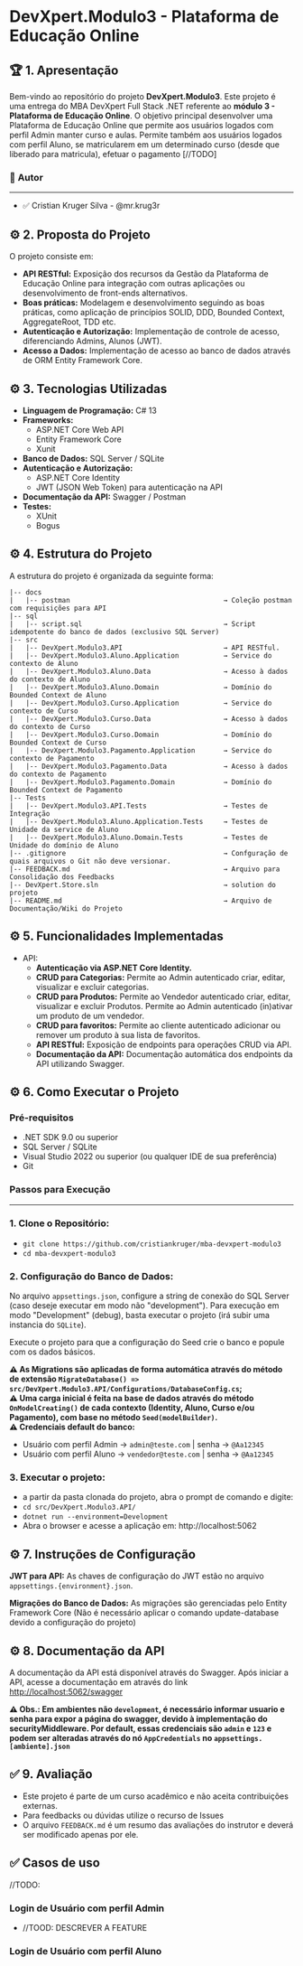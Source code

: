 # **DevXpert.Modulo3 - Plataforma de Educação Online**

## :trophy: **1. Apresentação**

Bem-vindo ao repositório do projeto **DevXpert.Modulo3**. Este projeto é uma entrega do MBA DevXpert Full Stack .NET referente ao **módulo 3 - Plataforma de Educação Online**.
O objetivo principal desenvolver uma Plataforma de Educação Online que permite aos usuários logados com perfil Admin manter curso e aulas. 
Permite também aos usuários logados com perfil Aluno, se matricularem em um determinado curso (desde que liberado para matricula), efetuar o pagamento [//TODO]

### :notebook: **Autor**
---

- :white_check_mark: Cristian Kruger Silva - @mr.krug3r

## :gear: **2. Proposta do Projeto**

O projeto consiste em:

- **API RESTful:** Exposição dos recursos da Gestão da Plataforma de Educação Online para integração com outras aplicações ou desenvolvimento de front-ends alternativos.
- **Boas práticas:** Modelagem e desenvolvimento seguindo as boas práticas, como aplicação de princípios SOLID, DDD, Bounded Context, AggregateRoot, TDD etc.
- **Autenticação e Autorização:** Implementação de controle de acesso, diferenciando Admins, Alunos (JWT).
- **Acesso a Dados:** Implementação de acesso ao banco de dados através de ORM Entity Framework Core.

## :gear: **3. Tecnologias Utilizadas**

- **Linguagem de Programação:** C# 13
- **Frameworks:**
  - ASP.NET Core Web API  
  - Entity Framework Core  
  - Xunit
- **Banco de Dados:** SQL Server / SQLite
- **Autenticação e Autorização:**
  - ASP.NET Core Identity
  - JWT (JSON Web Token) para autenticação na API
- **Documentação da API:** Swagger / Postman
- **Testes:** 
  - XUnit
  - Bogus

## :gear: **4. Estrutura do Projeto**

A estrutura do projeto é organizada da seguinte forma:

```
|-- docs
|   |-- postman                                      → Coleção postman com requisições para API
|-- sql
|   |-- script.sql                                   → Script idempotente do banco de dados (exclusivo SQL Server)
|-- src
|   |-- DevXpert.Modulo3.API                         → API RESTful.
|   |-- DevXpert.Modulo3.Aluno.Application           → Service do contexto de Aluno
|   |-- DevXpert.Modulo3.Aluno.Data                  → Acesso à dados do contexto de Aluno
|   |-- DevXpert.Modulo3.Aluno.Domain                → Domínio do Bounded Context de Aluno
|   |-- DevXpert.Modulo3.Curso.Application           → Service do contexto de Curso
|   |-- DevXpert.Modulo3.Curso.Data                  → Acesso à dados do contexto de Curso
|   |-- DevXpert.Modulo3.Curso.Domain                → Domínio do Bounded Context de Curso
|   |-- DevXpert.Modulo3.Pagamento.Application       → Service do contexto de Pagamento
|   |-- DevXpert.Modulo3.Pagamento.Data              → Acesso à dados do contexto de Pagamento
|   |-- DevXpert.Modulo3.Pagamento.Domain            → Domínio do Bounded Context de Pagamento
|-- Tests
|   |-- DevXpert.Modulo3.API.Tests                   → Testes de Integração
|   |-- DevXpert.Modulo3.Aluno.Application.Tests     → Testes de Unidade da service de Aluno
|   |-- DevXpert.Modulo3.Aluno.Domain.Tests          → Testes de Unidade do domínio de Aluno
|-- .gitignore                                       → Confguração de quais arquivos o Git não deve versionar.
|-- FEEDBACK.md                                      → Arquivo para Consolidação dos Feedbacks
|-- DevXpert.Store.sln                               → solution do projeto
|-- README.md                                        → Arquivo de Documentação/Wiki do Projeto
```
## :gear: **5. Funcionalidades Implementadas**

- API:
  - **Autenticação via ASP.NET Core Identity.**
  - **CRUD para Categorias:** Permite ao Admin autenticado criar, editar, visualizar e excluir categorias.
  - **CRUD para Produtos:** Permite ao Vendedor autenticado criar, editar, visualizar e excluir Produtos. Permite ao Admin autenticado (in)ativar um produto de um vendedor.
  - **CRUD para favoritos:** Permite ao cliente autenticado adicionar ou remover um produto à sua lista de favoritos.
  - **API RESTful:** Exposição de endpoints para operações CRUD via API.
  - **Documentação da API:** Documentação automática dos endpoints da API utilizando Swagger.  

## :gear: **6. Como Executar o Projeto**

### **Pré-requisitos**

- .NET SDK 9.0 ou superior
- SQL Server / SQLite
- Visual Studio 2022 ou superior (ou qualquer IDE de sua preferência)
- Git

### **Passos para Execução**
---
### 1. **Clone o Repositório:**
   - `git clone https://github.com/cristiankruger/mba-devxpert-modulo3`
   - `cd mba-devxpert-modulo3`

### 2. Configuração do Banco de Dados:
  
No arquivo `appsettings.json`, configure a string de conexão do SQL Server (caso deseje executar em modo não "development"). Para execução em modo "Development" (debug), basta executar o projeto (irá subir uma instancia do `SQLite`).

Execute o projeto para que a configuração do Seed crie o banco e popule com os dados básicos.

**:warning: As Migrations são aplicadas de forma automática através do método de extensão `MigrateDatabase() => src/DevXpert.Modulo3.API/Configurations/DatabaseConfig.cs`;**<br>
**:warning: Uma carga inicial é feita na base de dados através do método `OnModelCreating()` de cada contexto (Identity, Aluno, Curso e/ou Pagamento), com base no método `Seed(modelBuilder)`.**<br>
**:warning: Credenciais default do banco:**
  - Usuário com perfil Admin &rarr; `admin@teste.com` | senha &rarr; `@Aa12345`<br>
  - Usuário com perfil Aluno &rarr; `vendedor@teste.com` | senha &rarr; `@Aa12345`<br>

### 3. **Executar o projeto:**
   - a partir da pasta clonada do projeto, abra o prompt de comando e digite:
   - `cd src/DevXpert.Modulo3.API/`
   - `dotnet run --environment=Development`
   - Abra o browser e acesse a aplicação em: http://localhost:5062

## :gear: **7. Instruções de Configuração**

**JWT para API:** As chaves de configuração do JWT estão no arquivo `appsettings.{environment}.json`.

**Migrações do Banco de Dados:** As migrações são gerenciadas pelo Entity Framework Core (Não é necessário aplicar o comando update-database devido a configuração do projeto)

## :gear: **8. Documentação da API**

A documentação da API está disponível através do Swagger. Após iniciar a API, acesse a documentação em através do link [http://localhost:5062/swagger](http://localhost:5062/swagger)

**:warning: Obs.: Em ambientes não `development`, é necessário informar usuario e senha para expor a página do swagger, devido à implementação do securityMiddleware. Por default, essas credenciais são `admin` e `123` e podem ser alteradas através do nó `AppCredentials` no `appsettings.[ambiente].json`**

## :white_check_mark: **9. Avaliação**

- Este projeto é parte de um curso acadêmico e não aceita contribuições externas. 
- Para feedbacks ou dúvidas utilize o recurso de Issues
- O arquivo `FEEDBACK.md` é um resumo das avaliações do instrutor e deverá ser modificado apenas por ele.

## :white_check_mark: **Casos de uso**

//TODO:
### Login de Usuário com perfil Admin
- //TOOD: DESCREVER A FEATURE

### Login de Usuário com perfil Aluno

